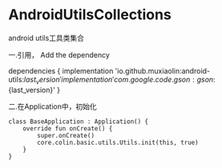 # AndroidUtilsCollections
android utils工具类集合

一.引用， Add the dependency

dependencies {
    implementation 'io.github.muxiaolin:android-utils:${last_version}'
    implementation 'com.google.code.gson:gson:${last_version}'
}

二.在Application中，初始化

    class BaseApplication : Application() {
        override fun onCreate() {
            super.onCreate()
            core.colin.basic.utils.Utils.init(this, true)
        }
    }

